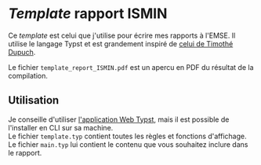 # _Template_ rapport ISMIN
 
Ce _template_ est celui que j'utilise pour écrire mes rapports à l'EMSE.
Il utilise le langage Typst et est grandement inspiré de [celui de Timothé Dupuch](https://github.com/thimotedupuch/Template_Rapport_ISMIN_Typst).  

Le fichier `template_report_ISMIN.pdf` est un apercu en PDF du résultat de la compilation.

## Utilisation

Je conseille d'utiliser [l'application Web Typst](https://typst.app/), mais il est possible de l'installer en CLI sur sa machine.  
Le fichier `template.typ` contient toutes les règles et fonctions d'affichage.  
Le fichier `main.typ` lui contient le contenu que vous souhaitez inclure dans le rapport.
